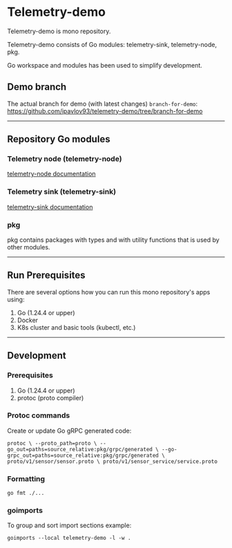 # Telemetry-demo

Telemetry-demo is mono repository.

Telemetry-demo consists of Go modules: telemetry-sink, telemetry-node, pkg.

Go workspace and modules has been used to simplify development.

## Demo branch

The actual branch for demo (with latest changes) `branch-for-demo`: https://github.com/ipavlov93/telemetry-demo/tree/branch-for-demo

---

## Repository Go modules

### Telemetry node (telemetry-node)

[telemetry-node documentation](./telemetry-node/README.md)

### Telemetry sink (telemetry-sink)

[telemetry-sink documentation](./telemetry-sink/README.md)

### pkg

pkg contains packages with types and with utility functions that is used by other modules.

---

## Run Prerequisites

There are several options how you can run this mono repository's apps using:

1. Go (1.24.4 or upper)
2. Docker
3. K8s cluster and basic tools (kubectl, etc.)

---

## Development

### Prerequisites

1. Go (1.24.4 or upper)
2. protoc (proto compiler)

### Protoc commands

Create or update Go gRPC generated code:

`protoc \
--proto_path=proto \
--go_out=paths=source_relative:pkg/grpc/generated \
--go-grpc_out=paths=source_relative:pkg/grpc/generated \
proto/v1/sensor/sensor.proto \
proto/v1/sensor_service/service.proto`

### Formatting

`go fmt ./...`

### goimports

To group and sort import sections example:

`goimports --local telemetry-demo -l -w .`
